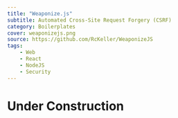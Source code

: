```yaml
---
title: "Weaponize.js"
subtitle: Automated Cross-Site Request Forgery (CSRF)
category: Boilerplates
cover: weaponizejs.png
source: https://github.com/RcKeller/WeaponizeJS
tags:
    - Web
    - React
    - NodeJS
    - Security
---
```


# Under Construction